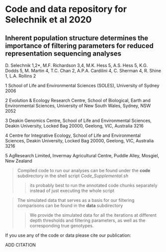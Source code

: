 # Code and data repository for Selechnik et al 2020

## Inherent population structure determines the importance of filtering parameters for reduced representation sequencing analyses

D. Selechnik 1,2*, M.F. Richardson 3,4, M.K. Hess 5, A.S. Hess 5, K.G. Dodds 5, M. Martin 4, T.C. Chan 2, A.P.A. Cardilini 4, C. Sherman 4, R. Shine 1, L.A. Rollins 2

1 School of Life and Environmental Sciences (SOLES), University of Sydney 2006

2 Evolution & Ecology Research Centre, School of Biological, Earth and Environmental Sciences, University of New South Wales, Sydney, NSW 2052

3 Deakin Genomics Centre, School of Life and Environmental Sciences, Deakin University, Locked Bag 20000, Geelong, VIC, Australia 3216

4 Centre for Integrative Ecology, School of Life and Environmental Sciences, Deakin University, Locked Bag 20000, Geelong, VIC, Australia 3216

5 AgResearch Limited, Invermay Agricultural Centre, Puddle Alley, Mosgiel, New Zealand


> Compiled code to run our analyses can be found under the **code** subdirectory in the shell script *Code_Supplemental.sh*
>> its probably best to run the annotated code chunks separately instead of just executing the whole script


> The simulated data that serves as a basis for our filtering comparisons can be found in the **data** subdirectory
>> We provide the simulated data for all the iterations at different depth thresholds and filtering parameters, as well as the corresponding true genotypes.


If you use any of the code or data please cite our publication:

ADD CITATION
